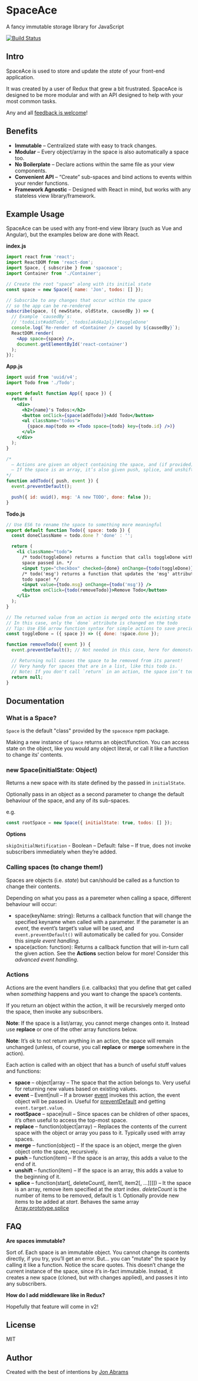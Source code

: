# SpaceAce

A fancy immutable storage library for JavaScript

[![Build Status](https://travis-ci.org/JonAbrams/SpaceAce.svg?branch=master)](https://travis-ci.org/JonAbrams/SpaceAce)

## Intro

SpaceAce is used to store and update the _state_ of your front-end application.

It was created by a user of Redux that grew a bit frustrated. SpaceAce is designed to be more modular and with an API designed to help with your most common tasks.

Any and all [feedback is welcome](https://twitter.com/JonathanAbrams)!

## Benefits

* **Immutable** – Centralized state with easy to track changes.
* **Modular** – Every object/array in the space is also automatically a space too.
* **No Boilerplate** – Declare actions within the same file as your view components.
* **Convenient API** – “Create” sub-spaces and bind actions to events within your render functions.
* **Framework Agnostic** – Designed with React in mind, but works with any stateless view library/framework.

## Example Usage

SpaceAce can be used with any front-end view library (such as Vue and Angular), but the examples below are done with React.

**index.js**

```jsx
import react from 'react';
import ReactDOM from 'react-dom';
import Space, { subscribe } from 'spaceace';
import Container from './Container';

// Create the root "space" along with its initial state
const space = new Space({ name: 'Jon', todos: [] });

// Subscribe to any changes that occur within the space
// so the app can be re-rendered
subscribe(space, ({ newState, oldState, causedBy }) => {
  // Example `causedBy`s:
  // 'todoList#addTodo', 'todos[akd4a1plj]#toggleDone'
  console.log(`Re-render of <Container /> caused by ${causedBy}`);
  ReactDOM.render(
    <App space={space} />,
    document.getElementById('react-container')
  );
});
```

**App.js**

```jsx
import uuid from 'uuid/v4';
import Todo from './Todo';

export default function App({ space }) {
  return (
    <div>
      <h2>{name}'s Todos:</h2>
      <button onClick={space(addTodo)}>Add Todo</button>
      <ul className="todos">
        {space.map(todo => <Todo space={todo} key={todo.id} />)}
      </ul>
    </div>
  );
}

/*
  – Actions are given an object containing the space, and (if provided) an event object.
  – If the space is an array, it’s also given push, splice, and unshift!
*/
function addTodo({ push, event }) {
  event.preventDefault();

  push({ id: uuid(), msg: 'A new TODO', done: false });
}
```

**Todo.js**

```jsx
// Use ES6 to rename the space to something more meaningful
export default function Todo({ space: todo }) {
  const doneClassName = todo.done ? 'done' : '';

  return (
    <li className="todo">
      /* todo(toggleDone) returns a function that calls toggleDone with the
      space passed in. */
      <input type="checkbox" checked={done} onChange={todo(toggleDone)} />
      /* todo('msg') returns a function that updates the 'msg' attribute on the
      todo space! */
      <input value={todo.msg} onChange={todo('msg')} />
      <button onClick={todo(removeTodo)}>Remove Todo</button>
    </li>
  );
}

// The returned value from an action is merged onto the existing state
// In this case, only the `done` attribute is changed on the todo
// Tip: Use ES6 arrow function syntax for simple actions to save precious typing!
const toggleDone = ({ space }) => ({ done: !space.done });

function removeTodo({ event }) {
  event.preventDefault(); // Not needed in this case, here for demonstration

  // Returning null causes the space to be removed from its parent!
  // Very handy for spaces that are in a list, like this todo is.
  // Note: If you don't call `return` in an action, the space isn’t touched!
  return null;
}
```

## Documentation

### What is a Space?

`Space` is the default "class" provided by the `spaceace` npm package.

Making a new instance of `Space` returns an object/function. You can access state on the object, like you would any object literal, or call it like a function to change its’ contents.

### new Space(initialState: Object)

Returns a new space with its state defined by the passed in `initialState`.

Optionally pass in an object as a second parameter to change the default behaviour of the space, and any of its sub-spaces.

e.g.

```javascript
const rootSpace = new Space({ initialState: true, todos: [] });
```

**Options**

`skipInitialNotification` - Boolean – Default: false – If true, does not invoke subscribers immediately when they’re added.

### Calling spaces (to change them!)

Spaces are objects (i.e. _state_) but can/should be called as a function to change their contents.

Depending on what you pass as a paremeter when calling a space, different behaviour will occur:

* space(keyName: string): Returns a callback function that will change the specified keyname when called with a parameter. If the parameter is an _event_, the event’s target’s value will be used, and `event.preventDefault()` will automatically be called for you. Consider this _simple event handling_.
* space(action: function): Returns a callback function that will in-turn call the given action. See the **Actions** section below for more! Consider this _advanced event handling_.

### Actions

Actions are the event handlers (i.e. callbacks) that you define that get called when _something_ happens and you want to change the space’s contents.

If you return an object within the action, it will be recursively merged onto the space, then invoke any subscribers.

**Note**: If the space is a list/array, you cannot merge changes onto it. Instead use **replace** or one of the other array functions below.

**Note**: It’s ok to not return anything in an action, the space will remain unchanged (unless, of course, you call **replace** or **merge** somewhere in the action).

Each action is called with an object that has a bunch of useful stuff values and functions:

* **space** – object|array – The space that the action belongs to. Very useful for returning new values based on existing values.
* **event** – Event|null – If a browser [event](https://developer.mozilla.org/en-US/docs/Web/API/Event) invokes this action, the event object will be passed in. Useful for [preventDefault](https://developer.mozilla.org/en-US/docs/Web/API/Event/preventDefault) and getting `event.target.value`.
* **rootSpace** – space|null – Since spaces can be children of other spaces, it’s often useful to access the top-most space.
* **replace** – function(object|array) – Replaces the contents of the current space with the object or array you pass to it. Typically used with array spaces.
* **merge** – function(object) – If the space is an object, merge the given object onto the space, recursively.
* **push** – function(item) – If the space is an array, this adds a value to the end of it.
* **unshift** – function(item) – If the space is an array, this adds a value to the beginning of it.
* **splice** – function(start[, deleteCount[, item1[, item2[, …]]]]) – It the space is an array, remove item specified at the _start_ index. _deleteCount_ is the number of items to be removed, default is 1. Optionally provide new items to be added at _start_. Behaves the same array [Array.prototype.splice](https://developer.mozilla.org/en-US/docs/Web/JavaScript/Reference/Global_Objects/Array/splice)

## FAQ

**Are spaces immutable?**

Sort of. Each space is an immutable object. You cannot change its contents directly, if you try, you’ll get an error. But… you can "mutate" the space by calling it like a function. Notice the scare quotes. This doesn’t change the current instance of the space, since it’s in-fact immutable. Instead, it creates a new space (cloned, but with changes applied), and passes it into any subscribers.

**How do I add middleware like in Redux?**

Hopefully that feature will come in v2!

## License

MIT

## Author

Created with the best of intentions by [Jon Abrams](https://twitter.com/JonathanAbrams)
